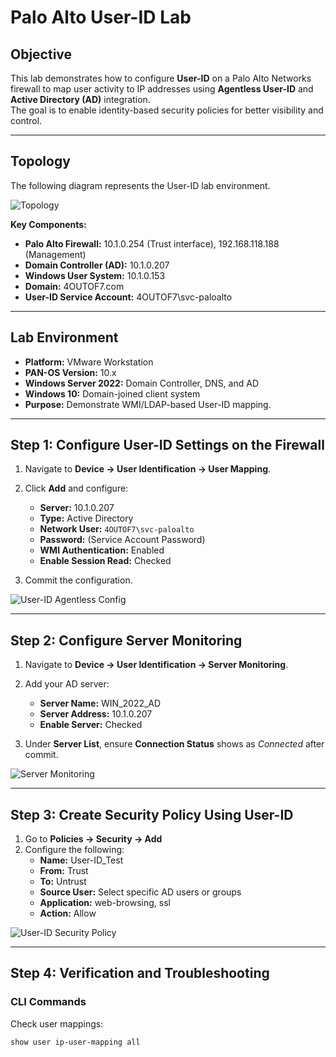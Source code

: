 # Palo Alto User-ID Lab

## Objective
This lab demonstrates how to configure **User-ID** on a Palo Alto Networks firewall to map user activity to IP addresses using **Agentless User-ID** and **Active Directory (AD)** integration.  
The goal is to enable identity-based security policies for better visibility and control.

---

## Topology
The following diagram represents the User-ID lab environment.

![Topology](https://dh-netsec-lab.github.io/network-security/palo-alto-userid-lab/screenshots/topology.png)

**Key Components:**
- **Palo Alto Firewall:** 10.1.0.254 (Trust interface), 192.168.118.188 (Management)
- **Domain Controller (AD):** 10.1.0.207
- **Windows User System:** 10.1.0.153
- **Domain:** 4OUTOF7.com
- **User-ID Service Account:** 4OUTOF7\svc-paloalto

---

## Lab Environment
- **Platform:** VMware Workstation  
- **PAN-OS Version:** 10.x  
- **Windows Server 2022:** Domain Controller, DNS, and AD  
- **Windows 10:** Domain-joined client system  
- **Purpose:** Demonstrate WMI/LDAP-based User-ID mapping.

---

## Step 1: Configure User-ID Settings on the Firewall

1. Navigate to **Device → User Identification → User Mapping**.  
2. Click **Add** and configure:
   - **Server:** 10.1.0.207  
   - **Type:** Active Directory  
   - **Network User:** `4OUTOF7\svc-paloalto`  
   - **Password:** (Service Account Password)
   - **WMI Authentication:** Enabled  
   - **Enable Session Read:** Checked  

3. Commit the configuration.

![User-ID Agentless Config](https://dh-netsec-lab.github.io/network-security/palo-alto-userid-lab/screenshots/userid-agentless-settings.png)

---

## Step 2: Configure Server Monitoring

1. Navigate to **Device → User Identification → Server Monitoring**.  
2. Add your AD server:
   - **Server Name:** WIN_2022_AD  
   - **Server Address:** 10.1.0.207  
   - **Enable Server:** Checked  

3. Under **Server List**, ensure **Connection Status** shows as *Connected* after commit.

![Server Monitoring](https://dh-netsec-lab.github.io/network-security/palo-alto-userid-lab/screenshots/server-monitor.png)

---

## Step 3: Create Security Policy Using User-ID

1. Go to **Policies → Security → Add**  
2. Configure the following:
   - **Name:** User-ID_Test  
   - **From:** Trust  
   - **To:** Untrust  
   - **Source User:** Select specific AD users or groups  
   - **Application:** web-browsing, ssl  
   - **Action:** Allow  

![User-ID Security Policy](https://dh-netsec-lab.github.io/network-security/palo-alto-userid-lab/screenshots/userid-security-policy.png)

---

## Step 4: Verification and Troubleshooting

### CLI Commands
Check user mappings:
```bash
show user ip-user-mapping all

